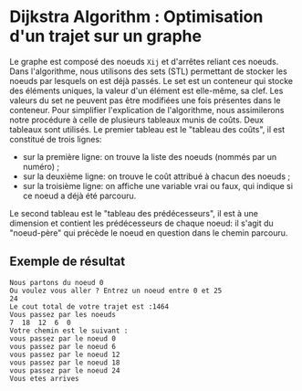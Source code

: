 # Dijkstra Algorithm : Optimisation d'un trajet sur un graphe


Le graphe est composé des noeuds `Xij` et d'arrêtes reliant ces noeuds.
Dans l'algorithme, nous utilisons des sets (STL) permettant de stocker les
noeuds par lesquels on est déjà passés. Le set est un conteneur qui stocke des
éléments uniques, la valeur d'un élément est elle-même, sa clef. Les valeurs du
set ne peuvent pas être modifiées une fois présentes dans le conteneur. 
Pour simplifier l'explication de l'algorithme, nous assimilerons notre procédure à
celle de plusieurs tableaux munis de coûts. Deux tableaux sont utilisés.
Le premier tableau est le "tableau des coûts", il est constitué de trois
lignes:

- sur la première ligne: on trouve la liste des noeuds (nommés par un
numéro) ;
- sur la deuxième ligne: on trouve le coût attribué à chacun des noeuds ;
- sur la troisième ligne: on affiche une variable vrai ou faux, qui indique
si ce noeud a déjà été parcouru.

Le second tableau est le "tableau des prédécesseurs", il est à une dimension
et contient les prédécesseurs de chaque noeud: il s'agit du "noeud-père"
qui précède le noeud en question dans le chemin parcouru.

## Exemple de résultat 

```
Nous partons du noeud 0
Ou voulez vous aller ? Entrez un noeud entre 0 et 25
24
Le cout total de votre trajet est :1464
Vous passez par les noeuds
7  18  12  6  0 
Votre chemin est le suivant :
vous passez par le noeud 0
vous passez par le noeud 6
vous passez par le noeud 12
vous passez par le noeud 18
vous passez par le noeud 24
Vous etes arrives
```
